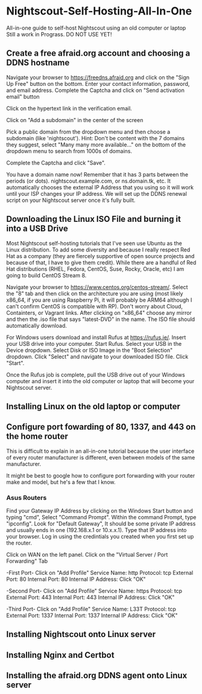 # Nightscout-Self-Hosting-All-In-One
All-in-one guide to self-host Nightscout using an old computer or laptop
Still a work in Prograss. DO NOT USE YET!

## Create a free afraid.org account and choosing a DDNS hostname
Navigate your browser to https://freedns.afraid.org and click on the "Sign Up Free" button on the bottom. 
Enter your contact information, password, and email address. Complete the Captcha and click on "Send activation email" button

Click on the hypertext link in the verification email. 

Click on "Add a subdomain" in the center of the screen

Pick a public domain from the dropdown menu and then choose a subdomain (like 'nightscout'). Hint: Don't be content with the 7 domains they suggest, select "Many many more available..." on the bottom of the dropdown menu to search from 1000s of domains. 

Complete the Captcha and click "Save".

You have a domain name now! Remember that it has 3 parts between the periods (or dots). nightscout.example.com, or ns.domain.tk, etc. It automatically chooses the external IP Address that you using so it will work until your ISP changes your IP address. We will set up the DDNS renewal script on your Nightscout server once it's fully built. 

## Downloading the Linux ISO File and burning it into a USB Drive
Most Nightscout self-hosting tutorials that I've seen use Ubuntu as the Linux distribution. To add some diversity and because I really respect Red Hat as a company (they are fiercely supportive of open source projects and because of that, I have to give them credit). While there are a handful of Red Hat distributions (RHEL, Fedora, CentOS, Suse, Rocky, Oracle, etc) I am going to build CentOS Stream 8.

Navigate your browser to https://www.centos.org/centos-stream/. Select the "8" tab and then click on the architecture you are using (most likely x86_64, if you are using Raspberry Pi, it will probably be ARM64 although I can't confirm CentOS is compatible with RP). Don't worry about Cloud, Containters, or Vagrant links. After clicking on "x86_64" choose any mirror and then the .iso file that says "latest-DVD" in the name. The ISO file should automatically download. 

For Windows users download and install Rufus at https://rufus.ie/. Insert your USB drive into your computer. Start Rufus. Select your USB in the Device dropdown. Select Disk or ISO Image in the "Boot Selection" dropdown. Click "Select" and navigate to your downloaded ISO file. Click "Start".

Once the Rufus job is complete, pull the USB drive out of your Windows computer and insert it into the old computer or laptop that will become your Nightscout server. 


## Installing Linux on the old laptop or computer
## Configure port fowarding of 80, 1337, and 443 on the home router
This is difficult to explain in an all-in-one tutorial because the user interface of every router manufacturer is different, even between models of the same manufacturer. 

It might be best to google how to configure port forwarding with your router make and model, but he's a few that I know. 
### Asus Routers
Find your Gateway IP Address by clicking on the Windows Start button and typing "cmd", Select "Command Prompt". Within the command Prompt, type "ipconfig". Look for "Default Gateway", It should be some private IP address and usually ends in one (192.168.x.1 or 10.x.x.1). Type that IP address into your browser. Log in using the credintials you created when you first set up the router. 

Click on WAN on the left panel. Click on the "Virtual Server / Port Forwarding" Tab

-First Port-
Click on "Add Profile"
Service Name: http
Protocol: tcp
External Port: 80
Internal Port: 80
Internal IP Address: <The IP Address of your new Nightscout server>
Click "OK"

 -Second Port-
Click on "Add Profile"
Service Name: https
Protocol: tcp
External Port: 443
Internal Port: 443
Internal IP Address: <The IP Address of your new Nightscout server>
Click "OK"

 -Third Port-
Click on "Add Profile"
Service Name: L33T
Protocol: tcp
External Port: 1337
Internal Port: 1337
Internal IP Address: <The IP Address of your new Nightscout server>
Click "OK"

## Installing Nightscout onto Linux server
## Installing Nginx and Certbot
## Installing the afraid.org DDNS agent onto Linux server
